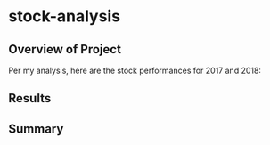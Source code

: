 # stock-analysis

## Overview of Project

Per my analysis, here are the stock performances for 2017 and 2018:

## Results

## Summary
